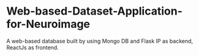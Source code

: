 # Web-based-Dataset-Application-for-Neuroimage
A web-based database built by using Mongo DB and Flask IP as backend, ReactJs as frontend.
